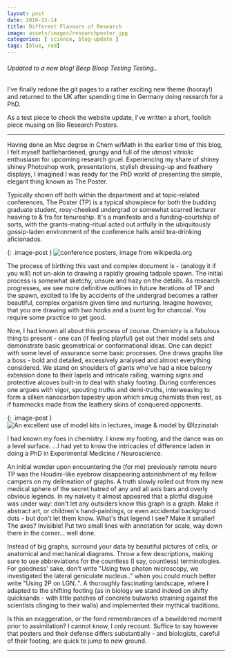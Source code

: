 ```yaml
---
layout: post
date: 2016-12-14
title: Different Flavours of Research
image: assets/images/researchposter.jpg
categories: [ science, blog-update ]
tags: [blue, red]
---
```


###### Updated to a new blog!       Beep Bloop Testing Testing..


I've finally redone the git pages to a rather exciting new theme (hooray!) and returned to the UK after spending time in Germany doing research for a PhD.

As a test piece to check the website update, I've written a short, foolish piece musing on Bio Research Posters.


_____


Having done an Msc degree in Chem w/Math in the earlier time of this blog, I felt myself battlehardened, grungy and full of the utmost vitriolic enthusiasm for upcoming research gruel. Experiencing my share of shiney shiney Photoshop work, presentations, stylish dressing-up and feathery displays, I imagined I was ready for the PhD world of presenting the simple, elegant thing known as The Poster.


Typically shown off both within the department and at topic-related conferences, The Poster (TP) is a typical showpiece for both the budding graduate student, rosy-cheeked undergrad or somewhat scarred lecturer heaving to & fro for tenureship. It's a manifesto and a funding-courtship of sorts, with the grants-mating-ritual acted out artfully in the ubiquitously gossip-laden environment of the conference halls amid tea-drinking aficionados.


{: .image-post }
![conference posters, image from wikipedia.org](/bolyche/assets/images/conference_posters.jpeg)


The process of birthing this vast and complex document is - (analogy it if you will) not un-akin to drawing a rapidly growing tadpole spawn. The initial process is somewhat sketchy, unsure and hazy on the details. As research progresses, we see more definitive outlines in future iterations of TP and the spawn, excited to life by accidents of the undergrad becomes a rather beautiful, complex organism given time and nurturing.
Imagine however, that you are drawing with two hooks and a burnt log for charcoal. You require some practice to get good.


Now, I had known all about this process of course. Chemistry is a fabulous thing to present - one can (if feeling playful) get out their model sets and demonstrate basic geometrical or conformational ideas. One can depict with some level of assurance some basic processes. One draws graphs like a boss - bold and detailed, excessively analysed and almost everything considered. We stand on shoulders of giants who've had a nice balcony extension done to their lapels and intricate railing, warning signs and protective alcoves built-in to deal with shaky footing. During conferences one argues with vigor, spouting truths and demi-truths, interweaving to form a silken nanocarbon tapestry upon which smug chemists then rest, as if hammocks made from the leathery skins of conquered opponents.

{: .image-post }
![An excellent use of model kits in lectures, image & model by @Izzinatah](/bolyche/assets/images/chem_model_kit.jpg)


I had known my foes in chemistry. I knew my footing, and the dance was on a level surface.
...I had yet to know the intricacies of difference laden in doing a PhD in Experimental Medicine / Neuroscience.


An initial wonder upon encountering the (for me) previously remote neuro TP was the Houdini-like eyebrow disappearing astonishment of my fellow campers on my delineation of graphs. A truth slowly rolled out from my new medical sphere of the secret hatred of any and all axis bars and overly obvious legends. In my naivety it almost appeared that a plotful disguise was under way: don't let any outsiders know this graph is a graph. Make it abstract art, or children's hand-paintings, or even accidental background dots - but don't let them know. What's that legend I see? Make it smaller! The axes? Invisible! Put two small lines with annotation for scale, way down there in the corner... well done.


Instead of big graphs, surround your data by beautiful pictures of cells, or anatomical and mechanical diagrams. Throw a few descriptions, making sure to use abbreviations for the countless (I say, countless) terminologies. For goodness' sake, don't write "Using two photon microscopy, we investigated the lateral geniculate nucleus.." when you could much better write "Using 2P on LGN..". A thoroughly fascinating landscape, where I adapted to the shifting footing (as in biology we stand indeed on shifty quicksands - with little patches of concrete bulwarks straining against the scientists clinging to their walls) and implemented their mythical traditions.


Is this an exaggeration, or the fond remembrances of a bewildered moment prior to assimilation?
I cannot know, I only recount. Suffice to say however that posters and their defense differs substantially - and biologists, careful of their footing, are quick to jump to new ground.

_____
